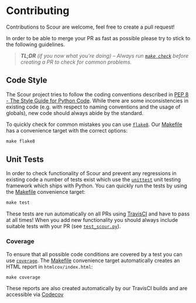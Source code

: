 # Contributing

Contributions to Scour are welcome, feel free to create a pull request!

In order to be able to merge your PR as fast as possible please try to stick to the following guidelines.

> _**TL;DR** (if you now what you're doing) – Always run [`make check`](https://github.com/scour-project/scour/blob/master/Makefile) before creating a PR to check for common problems._


## Code Style

The Scour project tries to follow the coding conventions described in [PEP 8 - The Style Guide for Python Code](https://www.python.org/dev/peps/pep-0008/). While there are some inconsistencies in existing code (e.g. with respect to naming conventions and the usage of globals), new code should always abide by the standard.

To quickly check for common mistakes you can use [`flake8`](https://pypi.python.org/pypi/flake8). Our [Makefile](https://github.com/scour-project/scour/blob/master/Makefile) has a convenience target with the correct options:
```Makefile
make flake8
```

## Unit Tests

In order to check functionality of Scour and prevent any regressions in existing code a number of tests exist which use the [`unittest`](https://docs.python.org/library/unittest.html) unit testing framework which ships with Python. You can quickly run the tests by using the [Makefile](https://github.com/scour-project/scour/blob/master/Makefile) convenience target:
```Makefile
make test
```

These tests are run automatically on all PRs using [TravisCI](https://travis-ci.org/scour-project/scour) and have to pass at all times! When you add new functionality you should always include suitable tests with your PR (see [`test_scour.py`](https://github.com/scour-project/scour/blob/master/test_scour.py)).

### Coverage

To ensure that all possible code conditions are covered by a test you can use [`coverage`](https://pypi.python.org/pypi/coverage). The [Makefile](https://github.com/scour-project/scour/blob/master/Makefile) convenience target automatically creates an HTML report in `htmlcov/index.html`:
```Makefile
make coverage
```

These reports are also created automatically by our TravisCI builds and are accessible via [Codecov](https://codecov.io/gh/scour-project/scour)
